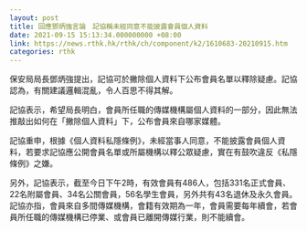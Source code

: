 ```yaml
---
layout: post
title: 回應鄧炳強言論　記協稱未經同意不能披露會員個人資料
date: 2021-09-15 15:13:34.000000000 +08:00
link: https://news.rthk.hk/rthk/ch/component/k2/1610683-20210915.htm
categories: rthk
---
```


保安局局長鄧炳強提出，記協可於撇除個人資料下公布會員名單以釋除疑慮。記協認為，有關建議邏輯混亂，令人百思不得其解。

記協表示，希望局長明白，會員所任職的傳媒機構屬個人資料的一部分，因此無法推敲出如何在「撇除個人資料」下，公布會員來自哪家媒體。

記協重申，根據《個人資料私隱條例》，未經當事人同意，不能披露會員個人資料，若要求記協應公開會員名單或所屬機構以釋公眾疑慮，實在有鼓吹違反《私隱條例》之嫌。

另外，記協表示，截至今日下午2時，有效會員有486人，包括331名正式會員、22名附屬會員、34名公關會員，56名學生會員，另外共有43名退休及永久會員。記協亦指，會員來自多間傳媒機構，會籍有效期為一年，會員需要每年續會，若會員所任職的傳媒機構已停業、或會員已離開傳媒行業，則不能續會。
